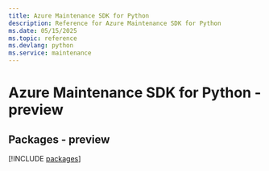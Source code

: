 ```yaml
---
title: Azure Maintenance SDK for Python
description: Reference for Azure Maintenance SDK for Python
ms.date: 05/15/2025
ms.topic: reference
ms.devlang: python
ms.service: maintenance
---
```

# Azure Maintenance SDK for Python - preview
## Packages - preview
[!INCLUDE [packages](maintenance-index.md)]